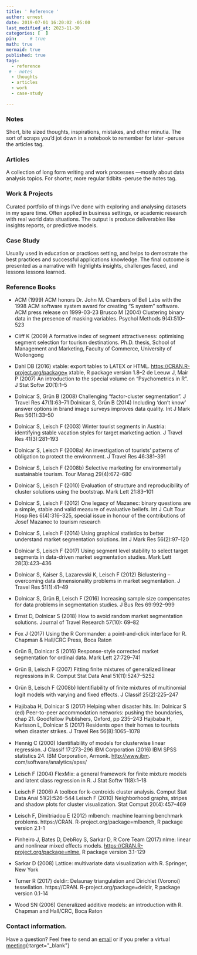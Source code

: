```yaml
---
title: ' Reference '
author: ernest
date: 2019-07-01 16:20:02 -05:00
last_modified_at: 2023-11-30
categories: [  ]
pin:     # true
math: true
mermaid: true
published: true
tags:
  - reference
 # - notes
  - thoughts
  - articles
  - work
  - case-study

---
```




### Notes
Short, bite sized thoughts, inspirations, mistakes, and other minutia. The sort of scraps you’d jot down in a notebook to remember for later -peruse the articles tag.


### Articles
A collection of long form writing and work processes —mostly about data analysis topics.
For shorter, more regular tidbits -peruse the notes tag.


### Work & Projects
Curated portfolio of things I’ve done with exploring and analysing datasets in my spare time. Often applied in business settings, or academic research with real world data situations. The output is produce deliverables like insights reports, or predictive models. 


### Case Study
Usually used in education or practices setting, and helps to demostrate the best practices and successful applications knowledge. The final outcome is presented as a narrative with highlights insights, challenges faced, and lessons lessons learned.




<!--   


### Reference Articles

(1) Hal Gatewood - Photo by <a href="https://unsplash.com/@halacious?utm_content=creditCopyText&utm_medium=referral&utm_source=unsplash">Hal Gatewood</a> on <a href="https://unsplash.com/photos/assorted-color-abstract-painting-tZc3vjPCk-Q?utm_content=creditCopyText&utm_medium=referral&utm_source=unsplash">Unsplash</a>
  

(2) Ian Schneider - Photo by <a href="https://unsplash.com/@goian?utm_content=creditCopyText&utm_medium=referral&utm_source=unsplash">Ian Schneider</a> on <a href="https://unsplash.com/photos/two-person-standing-on-gray-tile-paving-TamMbr4okv4?utm_content=creditCopyText&utm_medium=referral&utm_source=unsplash">Unsplash</a>
  
(3) Austin Chan - Photo by <a href="https://unsplash.com/@austinchan?utm_content=creditCopyText&utm_medium=referral&utm_source=unsplash">Austin Chan</a> on <a href="https://unsplash.com/photos/this-is-the-sign-youve-been-looking-for-neon-signage-ukzHlkoz1IE?utm_content=creditCopyText&utm_medium=referral&utm_source=unsplash">Unsplash</a>
  
(4) 



### Reference Unsplash

(1) Stepen Dawson - Photo by <a href="https://unsplash.com/@dawson2406?utm_content=creditCopyText&utm_medium=referral&utm_source=unsplash">Stephen Dawson</a> on <a href="https://unsplash.com/photos/turned-on-monitoring-screen-qwtCeJ5cLYs?utm_content=creditCopyText&utm_medium=referral&utm_source=unsplash">Unsplash</a>
  

(2) Clark Tibbs - Photo by <a href="https://unsplash.com/@clarktibbs?utm_content=creditCopyText&utm_medium=referral&utm_source=unsplash">Clark Tibbs</a> on <a href="https://unsplash.com/photos/do-something-great-neon-sign-oqStl2L5oxI?utm_content=creditCopyText&utm_medium=referral&utm_source=unsplash">Unsplash</a>
  

(3) Isaac Smith - Photo by <a href="https://unsplash.com/@isaacmsmith?utm_content=creditCopyText&utm_medium=referral&utm_source=unsplash">Isaac Smith</a> on <a href="https://unsplash.com/photos/pen-on-paper-6EnTPvPPL6I?utm_content=creditCopyText&utm_medium=referral&utm_source=unsplash">Unsplash</a>
  

(4) Shlom Shalev - Photo by <a href="https://unsplash.com/@shlomo99?utm_content=creditCopyText&utm_medium=referral&utm_source=unsplash">Shlomo Shalev</a> on <a href="https://unsplash.com/photos/black-night-sky-L68SOwRShLU?utm_content=creditCopyText&utm_medium=referral&utm_source=unsplash">Unsplash</a>
  

(5) Anna Hunko - Photo by <a href="https://unsplash.com/@annahunko?utm_content=creditCopyText&utm_medium=referral&utm_source=unsplash">Anna Hunko</a> on <a href="https://unsplash.com/photos/a-boat-traveling-down-a-river-next-to-tall-buildings-TjxjFl9nWlc?utm_content=creditCopyText&utm_medium=referral&utm_source=unsplash">Unsplash</a>
  

(6) Photo by Anna Hunko (on unsplash) "<a href="https://unsplash.com/@annahunko?utm_content=creditCopyText&utm_medium=referral&utm_source=unsplash"


(7) Hal Gatewood - Photo by <a href="https://unsplash.com/@halacious?utm_content=creditCopyText&utm_medium=referral&utm_source=unsplash">Hal Gatewood</a> on <a href="https://unsplash.com/photos/assorted-color-abstract-painting-tZc3vjPCk-Q?utm_content=creditCopyText&utm_medium=referral&utm_source=unsplash">Unsplash</a>
  

(8) Ian Schneider - Photo by <a href="https://unsplash.com/@goian?utm_content=creditCopyText&utm_medium=referral&utm_source=unsplash">Ian Schneider</a> on <a href="https://unsplash.com/photos/two-person-standing-on-gray-tile-paving-TamMbr4okv4?utm_content=creditCopyText&utm_medium=referral&utm_source=unsplash">Unsplash</a>


(9) Austin Chan - Photo by <a href="https://unsplash.com/@austinchan?utm_content=creditCopyText&utm_medium=referral&utm_source=unsplash">Austin Chan</a> on <a href="https://unsplash.com/photos/this-is-the-sign-youve-been-looking-for-neon-signage-ukzHlkoz1IE?utm_content=creditCopyText&utm_medium=referral&utm_source=unsplash">Unsplash</a>


(10) 

 -->


### Reference Books

- ACM (1999) ACM honors Dr. John M. Chambers of Bell Labs with the 1998 ACM software system award for creating “S system” software. ACM press release on 1999-03-23
Brusco M (2004) Clustering binary data in the presence of masking variables. Psychol Methods 9(4):510–523

- Cliff K (2009) A  formative  index  of  segment  attractiveness:  optimising  segment  selection  for tourism destinations. Ph.D. thesis, School of Management and Marketing, Faculty of Commerce, University of Wollongong

- Dahl DB (2016) xtable: export tables to LATEX or HTML. https://CRAN.R-project.org/package= xtable, R package version 1.8–2 de Leeuw J, Mair P (2007) An introduction to the special volume on “Psychometrics in R”. J Stat Softw 20(1):1–5

- Dolnicar S, Grün B (2008) Challenging “factor-cluster segmentation”. J Travel Res 47(1):63–71 Dolnicar S, Grün B (2014) Including ‘don’t know’ answer options in brand image surveys improves data quality. Int J Mark Res 56(1):33–50

- Dolnicar S, Leisch F (2003) Winter tourist segments in Austria: identifying stable vacation styles for target marketing action. J Travel Res 41(3):281–193

- Dolnicar S, Leisch F (2008a) An investigation of tourists’ patterns of obligation to protect the environment. J Travel Res 46:381–391

- Dolnicar S, Leisch F (2008b) Selective marketing for environmentally sustainable tourism. Tour Manag 29(4):672–680

- Dolnicar S, Leisch F (2010) Evaluation of structure and reproducibility of cluster solutions using the bootstrap. Mark Lett 21:83–101

- Dolnicar S, Leisch F (2012) One legacy of Mazanec: binary questions are a simple, stable and valid measure of evaluative beliefs. Int J Cult Tour Hosp Res 6(4):316–325, special issue in honour of the contributions of Josef Mazanec to tourism research

- Dolnicar S, Leisch F (2014) Using graphical statistics to better understand market segmentation solutions. Int J Mark Res 56(2):97–120

- Dolnicar S, Leisch F (2017) Using segment level stability to select target segments in data-driven market segmentation studies. Mark Lett 28(3):423–436

- Dolnicar S, Kaiser S, Lazarevski K, Leisch F (2012) Biclustering – overcoming data dimensionality problems in market segmentation. J Travel Res 51(1):41–49

- Dolnicar S, Grün B, Leisch F (2016) Increasing sample size compensates for data problems in segmentation studies. J Bus Res 69:992–999

- Ernst D, Dolnicar S (2018) How to avoid random market segmentation solutions. Journal of Travel Research 57(10): 69–82

- Fox J (2017) Using the R Commander: a point-and-click interface for R. Chapman & Hall/CRC Press, Boca Raton

- Grün B, Dolnicar S (2016) Response-style corrected market segmentation for ordinal data. Mark Lett 27:729–741

- Grün B, Leisch F (2007) Fitting ﬁnite mixtures of generalized linear regressions in R. Comput Stat Data Anal 51(11):5247–5252

- Grün B, Leisch F (2008b) Identiﬁability of ﬁnite mixtures of multinomial logit models with varying and ﬁxed effects. J Classif 25(2):225–247

- Hajibaba H, Dolnicar S (2017) Helping when disaster hits. In: Dolnicar S (ed) Peer-to-peer accommodation networks: pushing the boundaries, chap 21. Goodfellow Publishers, Oxford, pp 235–243
Hajibaba H, Karlsson L, Dolnicar S (2017) Residents open their homes to tourists when disaster strikes. J Travel Res 56(8):1065–1078

- Hennig C (2000) Identiﬁability of models for clusterwise linear regression. J Classif 17:273–296 IBM Corporation (2016) IBM SPSS statistics 24. IBM Corporation, Armonk. http://www.ibm.
com/software/analytics/spss/

- Leisch F (2004) FlexMix: a general framework for ﬁnite mixture models and latent class regression in R. J Stat Softw 11(8):1–18

- Leisch F (2006) A toolbox for k-centroids cluster analysis. Comput Stat Data Anal 51(2):526–544 Leisch F (2010) Neighborhood graphs, stripes and shadow plots for cluster visualization. Stat
Comput 20(4):457–469

- Leisch F, Dimitriadou E (2012) mlbench: machine learning benchmark problems. https://CRAN. R-project.org/package=mlbench, R package version 2.1-1

- Pinheiro J, Bates D, DebRoy S, Sarkar D, R Core Team (2017) nlme: linear and nonlinear mixed effects models. https://CRAN.R-project.org/package=nlme, R package version 3.1-129

- Sarkar D (2008) Lattice: multivariate data visualization with R. Springer, New York

- Turner R (2017) deldir: Delaunay triangulation and Dirichlet (Voronoi) tessellation. https://CRAN. R-project.org/package=deldir, R package version 0.1-14

- Wood SN (2006) Generalized additive models: an introduction with R. Chapman and Hall/CRC, Boca Raton




### Contact information. 

Have a question? Feel free to send an [email](mailto:s.ernest@gmx.us) or if you prefer a virtual [meeting]( https://calendly.com/s-earnest/15min ){:target="_blank"}



